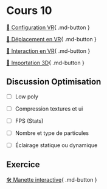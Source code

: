 # Cours 10

[📝 Configuration VR](unity/configuration_vr.md){ .md-button }     

[📝 Déplacement en VR](unity/deplacement_vr.md){ .md-button }     

[📝 Interaction en VR](unity/interaction_vr.md){ .md-button }     

[📝 Importation 3D](unity/Importation3D.md){ .md-button } 


## Discussion Optimisation
- [ ] Low poly
- [ ] Compression textures et ui
- [ ] FPS (Stats)
- [ ] Nombre et type de particules
- [ ] Éclairage statique ou dynamique   


## Exercice
[🛠️ Manette interactive](exercices/interaction_vr.md){ .md-button } 
